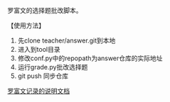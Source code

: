 罗富文的选择题批改脚本。

【使用方法】

1. 先clone teacher/answer.git到本地
2. 进入到tool目录
3. 修改conf.py中的repopath为answer仓库的实际地址
4. 运行grade.py批改选择题
5. git push 同步仓库

[罗富文记录的说明文档](https://github.com/Heaven1881/mooc-document/blob/master/%E5%9C%A8%E7%BA%BF%E7%BB%83%E4%B9%A0%E7%9A%84%E6%89%8B%E5%8A%A8%E6%89%B9%E6%94%B9%E6%96%B9%E6%B3%95.md)
